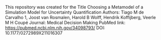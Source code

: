 This repository was created for the 
Title Choosing a Metamodel of a Simulation Model for Uncertainty Quantification
Authors: Tiago M de Carvalho 1, Joost van Rosmalen, Harold B Wolff, Hendrik Koffijberg, Veerle M H Coupé
Journal: Medical Decision Making 
PubMed link: https://pubmed.ncbi.nlm.nih.gov/34098793/
DOI: 10.1177/0272989X211016307

